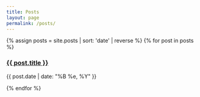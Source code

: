 ```yaml
---
title: Posts
layout: page
permalink: /posts/
---
```


{% assign posts = site.posts | sort: 'date' | reverse %}
{% for post in posts %}
<div class="item">
  <h3><a href="{{ post.url }}">{{ post.title }}</a></h3>
  <p>{{ post.date | date: "%B %e, %Y" }}</p>
</div>
{% endfor %}
